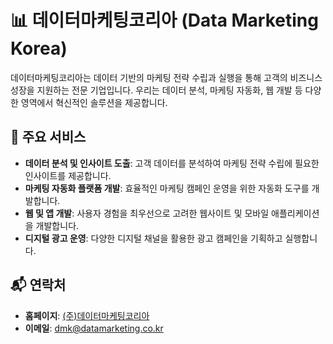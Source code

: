 # 📊 데이터마케팅코리아 (Data Marketing Korea)

데이터마케팅코리아는 데이터 기반의 마케팅 전략 수립과 실행을 통해 고객의 비즈니스 성장을 지원하는 전문 기업입니다. 우리는 데이터 분석, 마케팅 자동화, 웹 개발 등 다양한 영역에서 혁신적인 솔루션을 제공합니다.

## 🚀 주요 서비스

* **데이터 분석 및 인사이트 도출**: 고객 데이터를 분석하여 마케팅 전략 수립에 필요한 인사이트를 제공합니다.
* **마케팅 자동화 플랫폼 개발**: 효율적인 마케팅 캠페인 운영을 위한 자동화 도구를 개발합니다.
* **웹 및 앱 개발**: 사용자 경험을 최우선으로 고려한 웹사이트 및 모바일 애플리케이션을 개발합니다.
* **디지털 광고 운영**: 다양한 디지털 채널을 활용한 광고 캠페인을 기획하고 실행합니다.

## 📬 연락처

* **홈페이지**: [(주)데이터마케팅코리아](http://datamarketing.co.kr/)
* **이메일**: [dmk@datamarketing.co.kr](mailto:dmk@datamarketing.co.kr)
